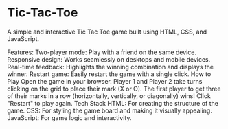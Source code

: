 # Tic-Tac-Toe
A simple and interactive Tic Tac Toe game built using HTML, CSS, and JavaScript.

Features:
    Two-player mode: Play with a friend on the same device.
    Responsive design: Works seamlessly on desktops and mobile devices.
    Real-time feedback: Highlights the winning combination and displays the winner.
    Restart game: Easily restart the game with a single click.
How to Play
    Open the game in your browser.
    Player 1 and Player 2 take turns clicking on the grid to place their mark (X or O).
    The first player to get three of their marks in a row (horizontally, vertically, or diagonally) wins!
    Click "Restart" to play again.
Tech Stack
    HTML: For creating the structure of the game.
    CSS: For styling the game board and making it visually appealing.
    JavaScript: For game logic and interactivity.
